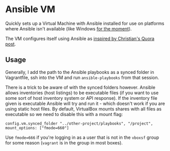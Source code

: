 # Ansible VM

Quickly sets up a Virtual Machine with Ansible installed for use on platforms
where Ansible isn't available (like Windows [for the moment][ansible-win]).

The VM configures itself using Ansible as [inspired by Christian's Quora
post][inspiration].

## Usage

Generally, I add the path to the Ansible playbooks as a synced folder in
Vagrantfile, ssh into the VM and run `ansible-playbooks` from that session.

There is a trick to be aware of with the synced folders however. Ansible allows
inventories (host listings) to be executable files (if you want to use some
sort of host inventory system or API response). If the inventory file given is
executable Ansible will try and run it - which doesn't work if you are using
static host files. By default, VirtualBox mounts shares with all files as
executable so we need to disable this with a mount flag:

    config.vm.synced_folder "../other-project/playbooks", "/project", mount_options: ["fmode=660"]

Use `fmode=666` if you're logging in as a user that is not in the `vboxsf` group
for some reason (`vagrant` is in the group in most boxes).

[ansible-win]: https://groups.google.com/d/msg/ansible-project/17YZIgArn2g/vY-QDVVUKusJ
[inspiration]: http://www.quora.com/Christian-Nygaard/Posts/Using-Vagrant-and-Ansible-on-Windows
